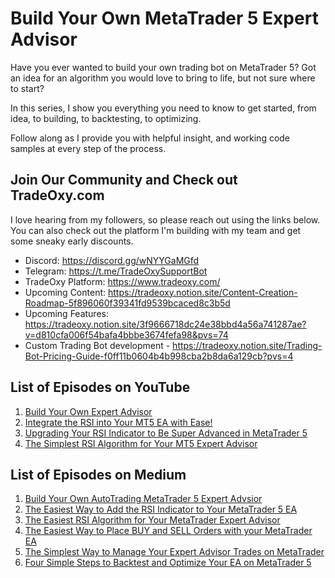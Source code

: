 # Build Your Own MetaTrader 5 Expert Advisor
Have you ever wanted to build your own trading bot on MetaTrader 5? Got an idea for an algorithm you would love to bring to life, but not sure where to start? 

In this series, I show you everything you need to know to get started, from idea, to building, to backtesting, to optimizing.

Follow along as I provide you with helpful insight, and working code samples at every step of the process. 

## Join Our Community and Check out TradeOxy.com
I love hearing from my followers, so please reach out using the links below. You can also check out the platform I'm building with my team and get some sneaky early discounts. 

- Discord: https://discord.gg/wNYYGaMGfd
- Telegram: https://t.me/TradeOxySupportBot
- TradeOxy Platform: https://www.tradeoxy.com/
- Upcoming Content: https://tradeoxy.notion.site/Content-Creation-Roadmap-5f896060f39341fd9539bcaced8c3b5d
- Upcoming Features: https://tradeoxy.notion.site/3f9666718dc24e38bbd4a56a741287ae?v=d810cfa006f54bafa4bbbe3674fefa98&pvs=74
- Custom Trading Bot development - https://tradeoxy.notion.site/Trading-Bot-Pricing-Guide-f0ff11b0604b4b998cba2b8da6a129cb?pvs=4

## List of Episodes on YouTube
1. [Build Your Own Expert Advisor](https://youtu.be/QzGBGO968V8)
2. [Integrate the RSI into Your MT5 EA with Ease!](https://youtu.be/1OXOzkj78pM)
3. [Upgrading Your RSI Indicator to Be Super Advanced in MetaTrader 5](https://youtu.be/I3rnPu6I18A)
4. [The Simplest RSI Algorithm for Your MT5 Expert Advisor](https://youtu.be/KrBgG1r2L5c)

## List of Episodes on Medium
1. [Build Your Own AutoTrading MetaTrader 5 Expert Advsior](https://appnologyjames.medium.com/build-your-own-autotrading-metatrader-5-expert-advisor-45e17f96d1d0)
2. [The Easiest Way to Add the RSI Indicator to Your MetaTrader 5 EA](https://medium.com/@appnologyjames/the-easiest-way-to-add-the-rsi-indicator-to-your-metatrader-5-ea-da3dcb1f3fd3)
3. [The Easiest RSI Algorithm for Your MetaTrader Expert Advisor](https://medium.com/@appnologyjames/the-easiest-rsi-algorithm-for-your-metatrader-expert-advisor-91de3ad7249c)
4. [The Easiest Way to Place BUY and SELL Orders with your MetaTrader EA](https://medium.com/@appnologyjames/the-easiest-way-to-place-buy-and-sell-orders-with-your-metatrader-ea-86e3816001da)
5. [The Simplest Way to Manage Your Expert Advisor Trades on MetaTrader](https://medium.com/@appnologyjames/the-simplest-way-to-manage-your-expert-advisor-trades-on-metatrader-70da9df9c6ca)
6. [Four Simple Steps to Backtest and Optimize Your EA on MetaTrader 5](https://medium.com/@appnologyjames/four-simple-steps-to-backtest-and-optimize-your-ea-on-metatrader-5-3b6039b50cba)
